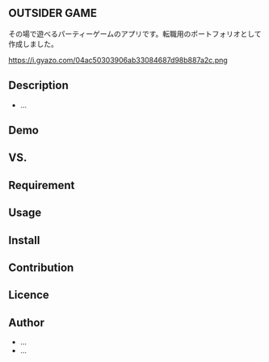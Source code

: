 ## OUTSIDER GAME

その場で遊べるパーティーゲームのアプリです。転職用のポートフォリオとして作成しました。

https://i.gyazo.com/04ac50303906ab33084687d98b887a2c.png
## Description
* ...

## Demo

## VS. 

## Requirement

## Usage

## Install

## Contribution

## Licence


## Author
* ...
* ...